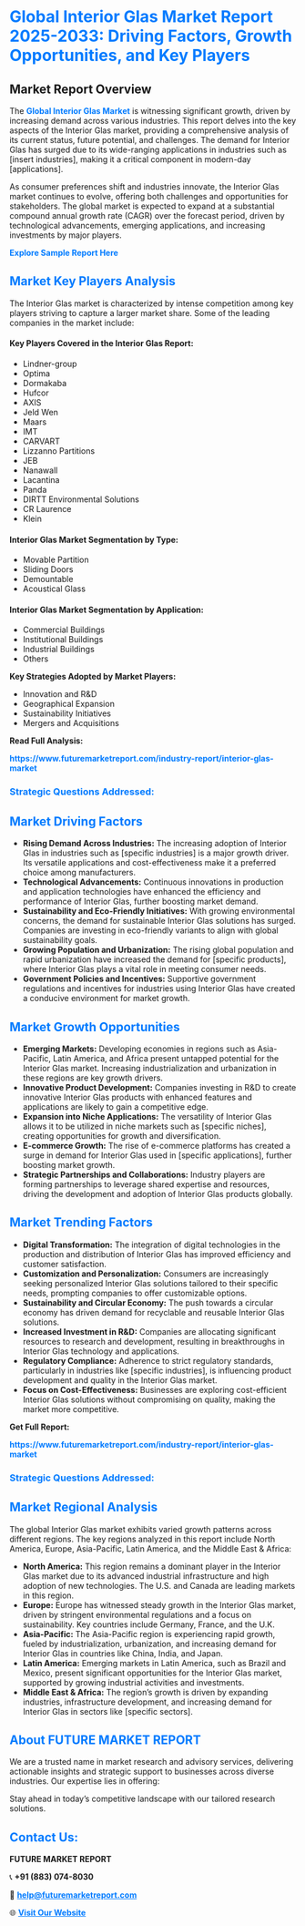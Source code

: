 <h1 style="color: #007BFF;">Global Interior Glas Market Report 2025-2033: Driving Factors, Growth Opportunities, and Key Players</h1>

<section id="overview">
<h2>Market Report Overview</h2>
<p>The <a href="https://www.futuremarketreport.com/industry-report/interior-glas-market" style="color: #007BFF; text-decoration: none;"><strong>Global Interior Glas Market</strong></a> is witnessing significant growth, driven by increasing demand across various industries. This report delves into the key aspects of the Interior Glas market, providing a comprehensive analysis of its current status, future potential, and challenges. The demand for Interior Glas has surged due to its wide-ranging applications in industries such as [insert industries], making it a critical component in modern-day [applications].</p>
<p>As consumer preferences shift and industries innovate, the Interior Glas market continues to evolve, offering both challenges and opportunities for stakeholders. The global market is expected to expand at a substantial compound annual growth rate (CAGR) over the forecast period, driven by technological advancements, emerging applications, and increasing investments by major players.</p>
</section>

<section id="overview">
<p><a href="https://www.futuremarketreport.com/request-sample/reportId=58231" style="color: #007BFF; text-decoration: none;"><strong>Explore Sample Report Here</strong></a></p>
</section>

<section id="key-players">
<h2 style="color: #007BFF;">Market Key Players Analysis</h2>
<p>The Interior Glas market is characterized by intense competition among key players striving to capture a larger market share. Some of the leading companies in the market include:</p>
<h4>Key Players Covered in the Interior Glas Report:</h4>
<ul><li>Lindner-group</li><li>Optima</li><li>Dormakaba</li><li>Hufcor</li><li>AXIS</li><li>Jeld Wen</li><li>Maars</li><li>IMT</li><li>CARVART</li><li>Lizzanno Partitions</li><li>JEB</li><li>Nanawall</li><li>Lacantina</li><li>Panda</li><li>DIRTT Environmental Solutions</li><li>CR Laurence</li><li>Klein</li></ul>
<h4>Interior Glas Market Segmentation by Type:</h4>
<ul><li>Movable Partition</li><li>Sliding Doors</li><li>Demountable</li><li>Acoustical Glass</li></ul>

<h4>Interior Glas Market Segmentation by Application:</h4>
<ul><li>Commercial Buildings</li><li>Institutional Buildings</li><li>Industrial Buildings</li><li>Others</li></ul>
<p><strong>Key Strategies Adopted by Market Players:</strong></p>
<ul>
<li>Innovation and R&D</li>
<li>Geographical Expansion</li>
<li>Sustainability Initiatives</li>
<li>Mergers and Acquisitions</li>
</ul>
</section>

<section>
<p><strong>Read Full Analysis: </strong></p><a href="https://www.futuremarketreport.com/industry-report/interior-glas-market" style="color: #007BFF; text-decoration: none;"><strong>https://www.futuremarketreport.com/industry-report/interior-glas-market</strong></a>
<h3 style="color: #007BFF;">Strategic Questions Addressed:</h3>
</section>

<section id="driving-factors">
<h2 style="color: #007BFF;">Market Driving Factors</h2>
<ul>
<li><strong>Rising Demand Across Industries:</strong> The increasing adoption of Interior Glas in industries such as [specific industries] is a major growth driver. Its versatile applications and cost-effectiveness make it a preferred choice among manufacturers.</li>
<li><strong>Technological Advancements:</strong> Continuous innovations in production and application technologies have enhanced the efficiency and performance of Interior Glas, further boosting market demand.</li>
<li><strong>Sustainability and Eco-Friendly Initiatives:</strong> With growing environmental concerns, the demand for sustainable Interior Glas solutions has surged. Companies are investing in eco-friendly variants to align with global sustainability goals.</li>
<li><strong>Growing Population and Urbanization:</strong> The rising global population and rapid urbanization have increased the demand for [specific products], where Interior Glas plays a vital role in meeting consumer needs.</li>
<li><strong>Government Policies and Incentives:</strong> Supportive government regulations and incentives for industries using Interior Glas have created a conducive environment for market growth.</li>
</ul>
</section>

<section id="growth-opportunities">
<h2 style="color: #007BFF;">Market Growth Opportunities</h2>
<ul>
<li><strong>Emerging Markets:</strong> Developing economies in regions such as Asia-Pacific, Latin America, and Africa present untapped potential for the Interior Glas market. Increasing industrialization and urbanization in these regions are key growth drivers.</li>
<li><strong>Innovative Product Development:</strong> Companies investing in R&D to create innovative Interior Glas products with enhanced features and applications are likely to gain a competitive edge.</li>
<li><strong>Expansion into Niche Applications:</strong> The versatility of Interior Glas allows it to be utilized in niche markets such as [specific niches], creating opportunities for growth and diversification.</li>
<li><strong>E-commerce Growth:</strong> The rise of e-commerce platforms has created a surge in demand for Interior Glas used in [specific applications], further boosting market growth.</li>
<li><strong>Strategic Partnerships and Collaborations:</strong> Industry players are forming partnerships to leverage shared expertise and resources, driving the development and adoption of Interior Glas products globally.</li>
</ul>
</section>

<section id="trending-factors">
<h2 style="color: #007BFF;">Market Trending Factors</h2>
<ul>
<li><strong>Digital Transformation:</strong> The integration of digital technologies in the production and distribution of Interior Glas has improved efficiency and customer satisfaction.</li>
<li><strong>Customization and Personalization:</strong> Consumers are increasingly seeking personalized Interior Glas solutions tailored to their specific needs, prompting companies to offer customizable options.</li>
<li><strong>Sustainability and Circular Economy:</strong> The push towards a circular economy has driven demand for recyclable and reusable Interior Glas solutions.</li>
<li><strong>Increased Investment in R&D:</strong> Companies are allocating significant resources to research and development, resulting in breakthroughs in Interior Glas technology and applications.</li>
<li><strong>Regulatory Compliance:</strong> Adherence to strict regulatory standards, particularly in industries like [specific industries], is influencing product development and quality in the Interior Glas market.</li>
<li><strong>Focus on Cost-Effectiveness:</strong> Businesses are exploring cost-efficient Interior Glas solutions without compromising on quality, making the market more competitive.</li>
</ul>
</section>

<section>
<p><strong>Get Full Report: </strong></p><a href="https://www.futuremarketreport.com/industry-report/interior-glas-market" style="color: #007BFF; text-decoration: none;"><strong>https://www.futuremarketreport.com/industry-report/interior-glas-market</strong></a>
<h3 style="color: #007BFF;">Strategic Questions Addressed:</h3>
</section>


<section id="regional-analysis">
<h2 style="color: #007BFF;">Market Regional Analysis</h2>
<p>The global Interior Glas market exhibits varied growth patterns across different regions. The key regions analyzed in this report include North America, Europe, Asia-Pacific, Latin America, and the Middle East & Africa:</p>
<ul>
<li><strong>North America:</strong> This region remains a dominant player in the Interior Glas market due to its advanced industrial infrastructure and high adoption of new technologies. The U.S. and Canada are leading markets in this region.</li>
<li><strong>Europe:</strong> Europe has witnessed steady growth in the Interior Glas market, driven by stringent environmental regulations and a focus on sustainability. Key countries include Germany, France, and the U.K.</li>
<li><strong>Asia-Pacific:</strong> The Asia-Pacific region is experiencing rapid growth, fueled by industrialization, urbanization, and increasing demand for Interior Glas in countries like China, India, and Japan.</li>
<li><strong>Latin America:</strong> Emerging markets in Latin America, such as Brazil and Mexico, present significant opportunities for the Interior Glas market, supported by growing industrial activities and investments.</li>
<li><strong>Middle East & Africa:</strong> The region’s growth is driven by expanding industries, infrastructure development, and increasing demand for Interior Glas in sectors like [specific sectors].</li>
</ul>
</section>

<footer>
<h2 style="color: #007BFF;">About FUTURE MARKET REPORT</h2>
<p>We are a trusted name in market research and advisory services, delivering actionable insights and strategic support to businesses across diverse industries. Our expertise lies in offering:</p>

<p>Stay ahead in today’s competitive landscape with our tailored research solutions.</p>

<h2 style="color: #007BFF;">Contact Us:</h2>
<p><strong>FUTURE MARKET REPORT</strong></p>
<p>📞 <strong>+91 (883) 074-8030</strong></p>
<p>📧 <strong><a href="mailto:help@futuremarketreport.com" style="color: #007BFF;">help@futuremarketreport.com</a></strong></p>
<p>🌐 <strong><a href="https://www.futuremarketreport.com/" style="color: #007BFF;">Visit Our Website</a></strong></p>
</footer>